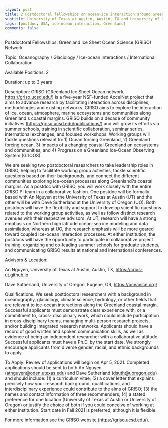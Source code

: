 ```yaml
---
layout: post
title: 2 Postdoctoral fellowships on ocean-ice interaction around Greenland
subtitle: University of Texas at Austin, Austin, TX and University of Oregon, Eugene, OR, USA
tags: [postdoc, USA, ice-ocean interaction, Greenland]
comments: false
---
```


Postdoctoral Fellowships: Greenland Ice Sheet Ocean Science (GRISO) Network 

Topic: Oceanography / Glaciology / Ice-ocean Interactions / International Collaboration

Available Positions: 2

Duration: up to 3 years


Description: GRISO (GReenland Ice Sheet Ocean network, <https://griso.ucsd.edu/>) is a five-year NSF-funded AccelNet project that aims to advance research by facilitating interaction across disciplines, methodologies and existing networks. GRISO aims to explore the interaction of ice, ocean, atmosphere, marine ecosystems and communities along Greenland's coastal margins. GRISO builds on a decade of community initiatives (<https://griso.ucsd.edu/publications/>) and will grow its efforts via summer schools, training in scientific collaboration, seminar series, international exchanges, and focused workshops. Working groups will tackle questions relevant to: 1) Ocean forcing Greenland, 2) Greenland forcing ocean, 3) Impacts of a changing coastal Greenland on ecosystems and communities, and 4) Progress on a Greenland Ice-Ocean Observing System (GrIOOS).


We are seeking two postdoctoral researchers to take leadership roles in GRISO, helping to facilitate working group activities, tackle scientific questions based on their backgrounds, and connect the different communities exploring ice-ocean processes along Greenland?s coastal margins. As a postdoc with GRISO, you will work closely with the entire GRISO PI team in a collaborative fashion. One postdoc will be formally based with An Nguyen at the University of Texas at Austin (UT) and the other will be with Dave Sutherland at the University of Oregon (UO). Both postdocs will have the flexibility and support to develop scientific questions related to the working group activities, as well as follow distinct research avenues with their respective advisors. At UT, research will have a strong emphasis on Northern high latitude ocean-sea ice modeling and data assimilation, whereas at UO, the research emphasis will be more geared toward coupled ice-ocean interaction processes. At either institution, the postdocs will have the opportunity to participate in collaborative project training, organizing and co-leading summer schools for graduate students, and communicating GRISO results at national and international conferences.


Advisors & Location:

An Nguyen, University of Texas at Austin, Austin, TX, <https://crios-ut.github.io>

Dave Sutherland, University of Oregon, Eugene, OR, <https://oceanice.org/>

Qualifications. We seek postdoctoral researchers with a background in oceanography, glaciology, climate science, hydrology, or other fields that are relevant to ice-ocean interactions along the Greenland coastal margin. Successful applicants must demonstrate clear experience with, or a commitment to, cross- disciplinary work, which could include participation in cross-disciplinary teams, managing multi-person research projects, and/or building integrated research networks. Applicants should have a record of good written and spoken communication skills, as well as evidence of being an independent researcher with a collaborative attitude. Successful applicants must have a Ph.D. by the start date. We strongly encourage applicants from diverse gender, racial, and ethnic backgrounds to apply.


To Apply: Review of applications will begin on Apr 5, 2021. Completed applications should be sent to both An Nguyen (atnguyen@oden.utexas.edu) and Dave Sutherland (dsuth@uoregon.edu) and should include: (1) a curriculum vitae; (2) a cover letter that explains precisely how your research background, qualifications, and interdisciplinary experience could contribute to the aims of GRISO; (3) the names and contact information of three recommenders; (4) a stated preference for one location (University of Texas at Austin or University of Oregon) or justify the choice of both if you could conceive of working at either institution. Start date in Fall 2021 is preferred, although it is flexible.


For more information see the GRISO website (<https://griso.ucsd.edu/>).
